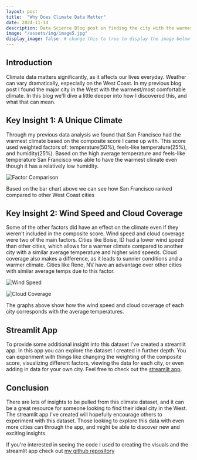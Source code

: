 ```yaml
---
layout: post
title:  "Why Does Climate Data Matter"
date: 2024-11-14
description: Data Science Blog post on finding the city with the warmest climate in the west 
image: "/assets/img/image5.jpg"
display_image: false  # change this to true to display the image below the banner 
---
```


## Introduction

Climate data matters significantly, as it affects our lives everyday. Weather can vary dramatically, especially on the West Coast. In my previous blog post I found the major city in the West with the warmest/most comfortable climate. In this blog we'll dive a little deeper into how I discovered this, and what that can mean.

## Key Insight 1: A Unique Climate

Through my previous data analysis we found that San Francisco had the warmest climate based on the composite score I came up with. This score used weighted factors of: temperature(50%), feels-like temperature(25%), and humidity(25%). Based on the high average temperature and feels-like temperature San Francisco was able to have the warmest climate even though it has a relatively low humidity. 

![Factor Comparison](/ds-blog/assets/img/insight1.png)

Based on the bar chart above we can see how San Francisco ranked compared to other West Coast cities

## Key Insight 2: Wind Speed and Cloud Coverage

Some of the other factors did have an effect on the climate even if they weren't included in the composite score. Wind speed and cloud coverage were two of the main factors. Cities like Boise, ID had a lower wind speed than other cities, which allows for a warmer climate compared to another city with a similar average temperature and higher wind speeds. Cloud coverage also makes a difference, as it leads to sunnier conditions and a warmer climate. Cities like Reno, NV have an advantage over other cities with similar average temps due to this factor. 

![Wind Speed](/ds-blog/assets/img/windy.png)

![Cloud Coverage](/ds-blog/assets/img/cloudy.png)

The graphs above show how the wind speed and cloud coverage of each city corresponds with the average temperatures.

## Streamlit App

To provide some additional insight into this dataset I've created a streamlit app. In this app you can explore the dataset I created in further depth. You can experiment with things like changing the weighting of the composite score, visualizing different factors, viewing the data for each city, or even adding in data for your own city. Feel free to check out the [streamlit app](https://willknisley-streamlit-lab-blog-post-l7qvmz.streamlit.app/). 

## Conclusion 

There are lots of insights to be pulled from this climate dataset, and it can be a great resource for someone looking to find their ideal city in the West. The streamlit app I've created will hopefully encourage others to experiment with this dataset. Those looking to explore this data with even more cities can through the app, and might be able to discover new and exciting insights. 

If you're interested in seeing the code I used to creating the visuals and the streamlit app check out [my github repository]()